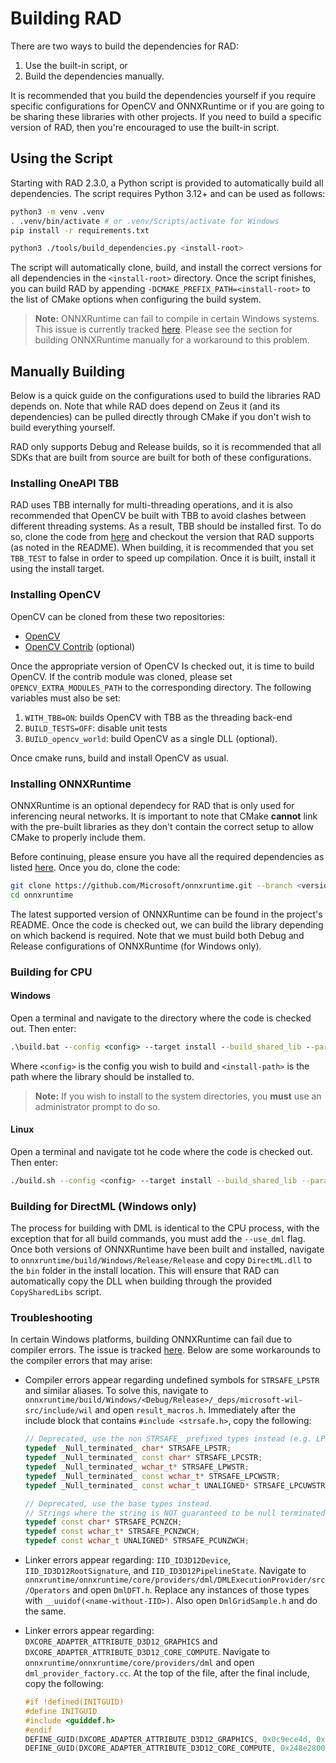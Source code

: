 # Building RAD

There are two ways to build the dependencies for RAD:

1. Use the built-in script, or
2. Build the dependencies manually.

It is recommended that you build the dependencies yourself if you require specific
configurations for OpenCV and ONNXRuntime or if you are going to be sharing these
libraries with other projects. If you need to build a specific version of RAD, then you're
encouraged to use the built-in script.

## Using the Script

Starting with RAD 2.3.0, a Python script is provided to automatically build all
dependencies. The script requires Python 3.12+ and can be used as follows:

```sh
python3 -m venv .venv
. .venv/bin/activate # or .venv/Scripts/activate for Windows
pip install -r requirements.txt

python3 ./tools/build_dependencies.py <install-root>
```

The script will automatically clone, build, and install the correct versions for all
dependencies in the `<install-root>` directory. Once the script finishes, you can build
RAD by appending `-DCMAKE_PREFIX_PATH=<install-root>` to the list of CMake options when
configuring the build system.

> **Note:**
> ONNXRuntime can fail to compile in certain Windows systems. This issue is currently
> tracked [here](https://github.com/microsoft/onnxruntime/issues/22158). Please see the
> section for building ONNXRuntime manually for a workaround to this problem.

## Manually Building

Below is a quick guide on the configurations used to build the libraries RAD depends on.
Note that while RAD does depend on Zeus it (and its dependencies) can be pulled directly
through CMake if you don't wish to build everything yourself.

RAD only supports Debug and Release builds, so it is recommended that all SDKs that are
built from source are built for both of these configurations.

### Installing OneAPI TBB

RAD uses TBB internally for multi-threading operations, and it is also recommended that
OpenCV be built with TBB to avoid clashes between different threading systems. As a
result, TBB should be installed first. To do so, clone the code from
[here](https://github.com/oneapi-src/oneTBB) and checkout the version that RAD supports
(as noted in the README). When building, it is recommended that you set `TBB_TEST` to
false in order to speed up compilation. Once it is built, install it using the install
target.

### Installing OpenCV

OpenCV can be cloned from these two repositories:

* [OpenCV](https://github.com/opencv/opencv)
* [OpenCV Contrib](https://github.com/opencv/opencv_contrib) (optional)

Once the appropriate version of OpenCV Is checked out, it is time to build OpenCV. If the
contrib module was cloned, please set `OPENCV_EXTRA_MODULES_PATH` to the corresponding
directory. The following variables must also be set:

1. `WITH_TBB=ON`: builds OpenCV with TBB as the threading back-end
2. `BUILD_TESTS=OFF`: disable unit tests
3. `BUILD_opencv_world`: build OpenCV as a single DLL (optional).

Once cmake runs, build and install OpenCV as usual.

### Installing ONNXRuntime

ONNXRuntime is an optional dependecy for RAD that is only used for inferencing neural
networks. It is important to note that CMake **cannot** link with the pre-built libraries
as they don't contain the correct setup to allow CMake to properly include them.

Before continuing, please ensure you have all the required dependencies as listed
[here](https://onnxruntime.ai/docs/build/inferencing.html). Once you do, clone the code:

```bash
git clone https://github.com/Microsoft/onnxruntime.git --branch <version> --depth 1 --recurse-submodules
cd onnxruntime
```

The latest supported version of ONNXRuntime can be found in the project's README. Once the
code is checked out, we can build the library depending on which backend is required. Note
that we must build both Debug and Release configurations of ONNXRuntime (for Windows
only).

### Building for CPU

#### Windows

Open a terminal and navigate to the directory where the code is checked out. Then enter:

```bat
.\build.bat --config <config> --target install --build_shared_lib --parallel --skip_submodule_sync --skip_tests --cmake_extra_defines CMAKE_INSTALL_PREFIX=<install-path> onnxruntime_BUILD_UNIT_TESTS=OFF
```

Where `<config>` is the config you wish to build and `<install-path>` is the path where
the library should be installed to.

> **Note:**
> If you wish to install to the system directories, you **must** use an administrator
> prompt to do so.


#### Linux

Open a terminal and navigate tot he code where the code is checked out. Then enter:

```sh
./build.sh --config <config> --target install --build_shared_lib --parallel --skip_submodule_sync --skip_tests --cmake_extra_defines CMAKE_INSTALL_PREFIX=<install-path> onnxruntime_BUILD_UNIT_TESTS=OFF
```

### Building for DirectML (Windows only)

The process for building with DML is identical to the CPU process, with the exception that
for all build commands, you must add the `--use_dml` flag. Once both versions of
ONNXRuntime have been built and installed, navigate to
`onnxruntime/build/Windows/Release/Release` and copy `DirectML.dll` to the `bin` folder in
the install location. This will ensure that RAD can automatically copy the DLL when
building through the provided `CopySharedLibs` script.

### Troubleshooting

In certain Windows platforms, building ONNXRuntime can fail due to compiler errors. The
issue is tracked [here](https://onnxruntime.ai/docs/build/inferencing.html). Below are
some workarounds to the compiler errors that may arise:

* Compiler errors appear regarding undefined symbols for `STRSAFE_LPSTR` and similar
  aliases. To solve this, navigate to
  `onnxruntime/build/Windows/<Debug/Release>/_deps/microsoft-wil-src/include/wil` and open
  `result_macros.h`. Immediately after the include block that contains `#include
  <strsafe.h>`, copy the following:

  ```c++
  // Deprecated, use the non STRSAFE_ prefixed types instead (e.g. LPSTR or PSTR) as they are the same as these.
  typedef _Null_terminated_ char* STRSAFE_LPSTR;
  typedef _Null_terminated_ const char* STRSAFE_LPCSTR;
  typedef _Null_terminated_ wchar_t* STRSAFE_LPWSTR;
  typedef _Null_terminated_ const wchar_t* STRSAFE_LPCWSTR;
  typedef _Null_terminated_ const wchar_t UNALIGNED* STRSAFE_LPCUWSTR;

  // Deprecated, use the base types instead.
  // Strings where the string is NOT guaranteed to be null terminated (does not have _Null_terminated_).
  typedef const char* STRSAFE_PCNZCH;
  typedef const wchar_t* STRSAFE_PCNZWCH;
  typedef const wchar_t UNALIGNED* STRSAFE_PCUNZWCH;
  ```

* Linker errors appear regarding: `IID_ID3D12Device`, `IID_ID3D12RootSignature`, and
    `IID_ID3D12PipelineState`. Navigate to
    `onnxruntime/onnxruntime/core/providers/dml/DMLExecutionProvider/src/Operators` and
    open `DmlDFT.h`. Replace any instances of those types with
    `__uuidof(<name-without-IID>)`. Also open `DmlGridSample.h` and do the same.

* Linker errors appear regarding: `DXCORE_ADAPTER_ATTRIBUTE_D3D12_GRAPHICS` and
  `DXCORE_ADAPTER_ATTRIBUTE_D3D12_CORE_COMPUTE`. Navigate to
  `onnxruntime/onnxruntime/core/providers/dml` and open `dml_provider_factory.cc`. At the
  top of the file, after the final include, copy the following:

  ```c++
  #if !defined(INITGUID)
  #define INITGUID
  #include <guiddef.h>
  #endif
  DEFINE_GUID(DXCORE_ADAPTER_ATTRIBUTE_D3D12_GRAPHICS, 0x0c9ece4d, 0x2f6e, 0x4f01, 0x8c, 0x96, 0xe8, 0x9e, 0x33, 0x1b, 0x47, 0xb1);
  DEFINE_GUID(DXCORE_ADAPTER_ATTRIBUTE_D3D12_CORE_COMPUTE, 0x248e2800, 0xa793, 0x4724, 0xab, 0xaa, 0x23, 0xa6, 0xde, 0x1b, 0xe0, 0x90);
  ```
